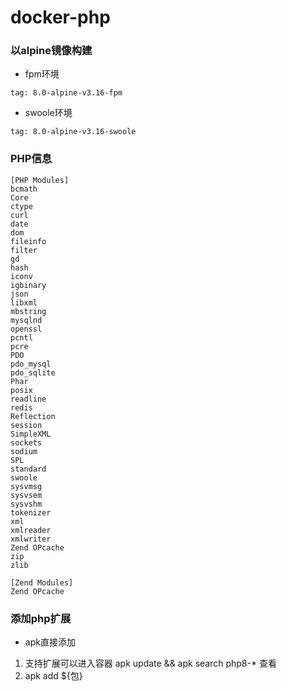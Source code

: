 # docker-php
### 以alpine镜像构建
* fpm环境
```
tag: 8.0-alpine-v3.16-fpm
```
* swoole环境
```
tag: 8.0-alpine-v3.16-swoole
```

### PHP信息
```shell
[PHP Modules]
bcmath
Core
ctype
curl
date
dom
fileinfo
filter
gd
hash
iconv
igbinary
json
libxml
mbstring
mysqlnd
openssl
pcntl
pcre
PDO
pdo_mysql
pdo_sqlite
Phar
posix
readline
redis
Reflection
session
SimpleXML
sockets
sodium
SPL
standard
swoole
sysvmsg
sysvsem
sysvshm
tokenizer
xml
xmlreader
xmlwriter
Zend OPcache
zip
zlib

[Zend Modules]
Zend OPcache

```

### 添加php扩展
* apk直接添加
1. 支持扩展可以进入容器 apk update && apk search php8-* 查看
2. apk add ${包}